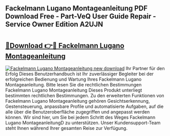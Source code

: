 ## Fackelmann Lugano Montageanleitung PDF Download Free - Part-VeQ User Guide Repair - Service Owner Edition A2UJN

# <h2><a href="http://df7e4c3.blite.top/?on=Fackelmann+Lugano+Montageanleitung">🔗Download 👉🔴 Fackelmann Lugano Montageanleitung</a></h2>

[![Fackelmann Lugano Montageanleitung new download](https://i.imgur.com/lujVjoI.png)](http://df7e4c3.blite.top/?on=Fackelmann+Lugano+Montageanleitung)
Ihr Partner für den Erfolg Dieses Benutzerhandbuch ist Ihr zuverlässiger Begleiter bei der erfolgreichen Bedienung und Wartung Ihres Fackelmann Lugano Montageanleitung. Bitte lesen Sie die rechtlichen Bestimmungen Fackelmann Lugano Montageanleitung Dieses Produkt unterliegt bestimmten rechtlichen Bestimmungen. Zu den erweiterten Funktionen von Fackelmann Lugano Montageanleitung gehören Gesichtserkennung, Gestensteuerung, anpassbare Profile und automatisierte Aufgaben, auf die alle über die Benutzeroberfläche zugegriffen und angepasst werden können. Wir sind hier, um Sie bei jedem Schritt des Weges Fackelmann Lugano MontageanleitungD zu unterstützen. Unser Kundensupport-Team steht Ihnen während Ihrer gesamten Reise zur Verfügung.

